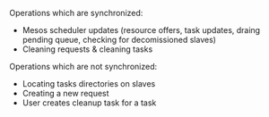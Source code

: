 Operations which are synchronized:
- Mesos scheduler updates (resource offers, task updates, draing pending queue, checking for decomissioned slaves)
- Cleaning requests & cleaning tasks

Operations which are not synchronized:
- Locating tasks directories on slaves
- Creating a new request
- User creates cleanup task for a task
